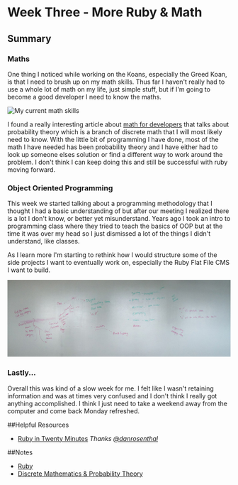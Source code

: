 # Week Three - More Ruby & Math

## Summary

### Maths

One thing I noticed while working on the Koans, especially the Greed Koan, is that I need to brush up on my math skills. Thus far I haven't really had to use a whole lot of math on my life, just simple stuff, but if I'm going to become a good developer I need to know the maths.

![My current math skills](https://40.media.tumblr.com/d88bcd89f5de07b69a310fd94ac623e9/tumblr_niyj807lYU1u6ucbio1_1280.jpg)

I found a really interesting article about [math for developers](http://steve-yegge.blogspot.in/2006/03/math-for-programmers.html) that talks about probability theory which is a branch of discrete math that I will most likely need to know. With the little bit of programming I have done, most of the math I have needed has been probability theory and I have either had to look up someone elses solution or find a different way to work around the problem. I don't think I can keep doing this and still be successful with ruby moving forward.

### Object Oriented Programming

This week we started talking about a programming methodology that I thought I had a basic understanding of but after our meeting I realized there is a lot I don't know, or better yet misunderstand. Years ago I took an intro to programming class where they tried to teach the basics of OOP but at the time it was over my head so I just dismissed a lot of the things I didn't understand, like classes.

As I learn more I'm starting to rethink how I would structure some of the side projects I want to eventually work on, especially the Ruby Flat File CMS I want to build.

![OOP Whiteboard](imgs/oop.jpg) 

### Lastly...

Overall this was kind of a slow week for me. I felt like I wasn't retaining information and was at times very confused and I don't think I really got anything accomplished. I think I just need to take a weekend away from the computer and come back Monday refreshed.

##Helpful Resources

* [Ruby in Twenty Minutes](https://www.ruby-lang.org/en/documentation/quickstart/) *Thanks [@danrosenthal](https://github.com/danrosenthal)*


##Notes

* [Ruby](../notes/ruby/README.md)
* [Discrete Mathematics & Probability Theory](../notes/maths.md)